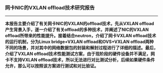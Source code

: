 
### 网卡NIC的VXLAN offload技术研究报告

----------------------








 **本报告主要介绍了有关网卡NIC的VXLAN的offload技术，先从VXLAN offload产生背景入手，逐一介绍了有关offload的多种技术，并阐述了NIC的VXLAN offload所带来的性能提升。接着结合neutron，介绍了网卡VXLAN offload技术的运行机制，分为Linux bridge+VXLAN offload和OVS+VXLAN offload两种不同的场景，并对其中的网络数据包的封装和解封过程进行了详细的描述。最后，介绍了VXLAN offload技术性能测试方案，由于现阶段的硬件设备并不满足，网卡不支持VXLAN offload技术，所以无法进行对比测试分析，后续如果硬件条件允许，那么可以按照该方案进行测试和对比验证。**


